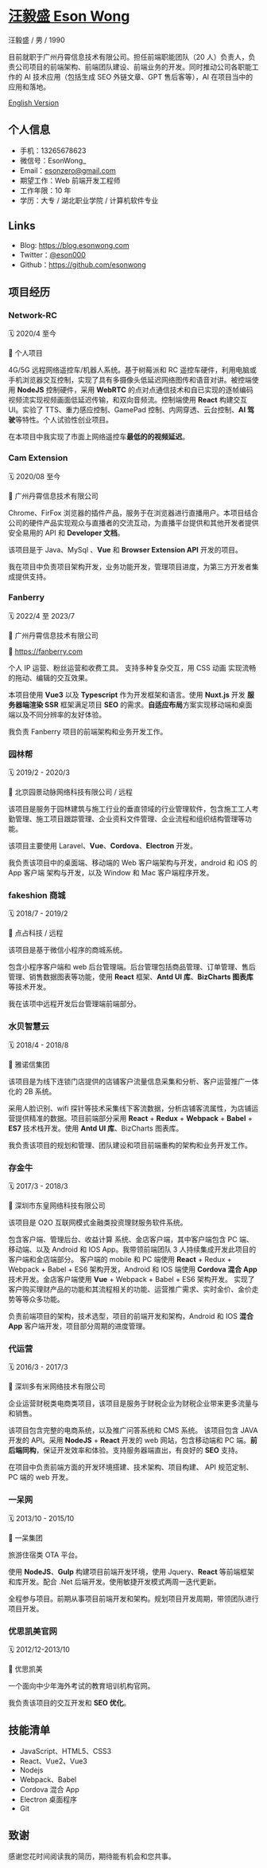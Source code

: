 # [汪毅盛 Eson Wong](https://esonwong.com)

汪毅盛 / 男 / 1990

目前就职于广州丹霄信息技术有限公司。担任前端职能团队（20 人）负责人，负责公司项目的前端架构、前端团队建设、前端业务的开发。同时推动公司各职能工作的 AI 技术应用（包括生成 SEO 外链文章、GPT 售后客等），AI 在项目当中的应用和落地。

[English Version](./web-front-end-en.md)

## 个人信息

- 手机：13265678623 
- 微信号：EsonWong_
- Email：esonzero@gmail.com
- 期望工作：Web 前端开发工程师
- 工作年限：10 年
- 学历：大专 / 湖北职业学院 / 计算机软件专业


## Links

- Blog: <https://blog.esonwong.com>
- Twitter：[@eson000](https://twitter.com/eson000)
- Github：<https://github.com/esonwong>

## 项目经历

### Network-RC

🗓️ 2020/4 至今 

🏢 个人项目

4G/5G 远程网络遥控车/机器人系统。基于树莓派和 RC 遥控车硬件，利用电脑或手机浏览器交互控制，实现了具有多摄像头低延迟网络图传和语音对讲。被控端使用 **NodeJS** 控制硬件，采用 **WebRTC** 的点对点通信技术和自已实现的逐帧编码视频流实现视频画面低延迟传输，和双向音频流。控制端使用 **React** 构建交互 UI。实验了 TTS、重力感应控制、GamePad 控制、内网穿透、云台控制、**AI 驾驶**等特性。个人试验性创业项目。

在本项目中我实现了市面上网络遥控车**最低的的视频延迟**。

### Cam Extension

🗓️ 2020/08 至今

🏢 广州丹霄信息技术有限公司

Chrome、FirFox 浏览器的插件产品，服务于在浏览器进行直播用户。本项目结合公司的硬件产品实现观众与直播者的交流互动，为直播平台提供和其他开发者提供安全易用的 API 和 **Developer 文档**。

该项目是于 Java、MySql 、**Vue** 和 **Browser Extension API** 开发的项目。

我在项目中负责项目架构开发，业务功能开发，管理项目进度，为第三方开发者集成提供支持。

### Fanberry 

🗓️ 2022/4 至 2023/7

🏢 广州丹霄信息技术有限公司

🔗 <https://fanberry.com>

个人 IP 运营、粉丝运营和收费工具。 支持多种复杂交互，用 CSS 动画 实现流畅的拖动、编辑的交互效果。

本项目使用 **Vue3** 以及 **Typescript** 作为开发框架和语言。使用 **Nuxt.js** 开发 **服务器端渲染 SSR** 框架满足项目 **SEO** 的需求。**自适应布局**方案实现移动端和桌面端以及不同分辨率的友好体验。

我负责 Fanberry 项目的前端架构和业务开发工作。

### 园林帮

🗓️ 2019/2 - 2020/3

🏢 北京园景动脉网络科技有限公司 / 远程

该项目是服务于园林建筑与施工行业的垂直领域的行业管理软件，包含施工工人考勤管理、施工项目跟踪管理、企业资料文件管理、企业流程和组织结构管理等功能。

该项目主要使用 Laravel、**Vue**、**Cordova**、**Electron** 开发。

我负责该项目中的桌面端、移动端的 Web 客户端架构与开发，android 和 iOS 的 App 客户端 架构与开发，以及 Window 和 Mac 客户端程序开发。

### fakeshion 商城

🗓️ 2018/7 - 2019/2

🏢 点占科技 / 远程

该项目是基于微信小程序的商城系统。

包含小程序客户端和 web 后台管理端。后台管理包括商品管理、订单管理、售后管理、销售数据图表等功能，使用 **React** 框架、**Antd UI 库**、**BizCharts 图表库** 等技术开发。

我在该项中远程开发后台管理端前端部分。

### 水贝智慧云

🗓️ 2018/4 - 2018/8 

🏢 雅诺信集团


该项目是为线下连锁门店提供的店铺客户流量信息采集和分析、客户运营推广一体化的 2B 系统。

采用人脸识别、wifi 探针等技术采集线下客流数据，分析店铺客流属性，为店铺运营提供精准的数据。项目前端部分采用 **React** + **Redux** + **Webpack** + **Babel** + **ES7** 技术栈开发。使用 **Antd UI 库**、BizCharts 图表库。

我负责该项目的规划和管理、团队建设和项目前端重构的架构和业务开发工作。

### 存金牛

🗓️ 2017/3 - 2018/3 

🏢 深圳市东皇网络科技有限公司

该项目是 O2O 互联网模式金融类投资理财服务软件系统。

包含客户端、管理后台、收益计算
系统、金店客户端，其中客户端包含 PC 端、移动端、以及 Android 和 IOS App。我带领前端团队 3 人持续集成开发此项目的客户端和金店端部分。
客户端的 mobile 和 PC 端使用 **React** + Redux + Webpack + Babel + ES6 架构开发，Android 和 IOS 端使用 **Cordova 混合 App** 技术开发。金店客户端使用 **Vue** + Webpack + Babel + ES6 架构开发。
实现了客户购买理财产品的功能和其流程相关的功能、运营推广需求、实时金价、金价走势等等众多功能。

负责前端项目的架构，技术选型，项目的前端开发和架构，Android 和 IOS **混合 App** 客户端开发，项目部分周期的进度管理。

### 代运营

🗓️ 2016/3 - 2017/3 

🏢 深圳多有米网络技术有限公司

企业运营财税类电商类项目，该项目是服务于财税企业为财税企业带来更多流量与和销售。

该项目包含完整的电商系统，以及推广问答系统和 CMS 系统。
该项目包含 JAVA 开发的 API。采用 **NodeJS** + **React** 开发的 web 网站，包含移动端和 PC 端。**前后端同构**，保证开发效率和体验。支持服务器端直出，有良好的 **SEO** 支持。

在项目中负责前端方面的开发环境搭建、技术架构、项目构建、 API 规范定制、PC 端的 web 开发。

### 一呆网

🗓️ 2013/10 - 2015/10 

🏢 一呆集团

旅游住宿类 OTA 平台。

使用 **NodeJS**、**Gulp** 构建项目前端开发环境，使用 Jquery、**React** 等前端框架和库开发。配合 .Net 后端开发。使用敏捷开发模式两周一迭代更新。

全程参与项目。前期从事项目前端开发和架构。规划项目开发周期，带领团队进行项目开发。

### 优思凯美官网

🗓️ 2012/12-2013/10 

🏢 优思凯美

一个面向中少年海外考试的教育培训机构官网。

我负责该项目的交互开发和 **SEO 优化**。

## 技能清单

- JavaScript、HTML5、CSS3
- React、Vue2、Vue3
- Nodejs
- Webpack、Babel
- Cordova 混合 App
- Electron 桌面程序
- Git

## 致谢

感谢您花时间阅读我的简历，期待能有机会和您共事。
